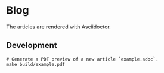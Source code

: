 # Blog

The articles are rendered with Asciidoctor.

## Development

```
# Generate a PDF preview of a new article `example.adoc`.
make build/example.pdf
```

